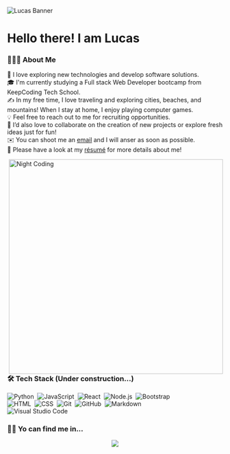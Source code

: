 <!--
Here are some ideas to get you started:

- 🔭 I’m currently working on ...
- 🌱 I’m currently learning ...
- 👯 I’m looking to collaborate on ...
- 🤔 I’m looking for help with ...
- 💬 Ask me about ...
- 📫 How to reach me: ...
- 😄 Pronouns: ...
- ⚡ Fun fact: ...
-->

![Lucas Banner](https://t3.ftcdn.net/jpg/08/86/49/54/360_F_886495498_14NHE9pzw6B7SGoU5Sxb4leA8gpXYDpz.jpg)

<h1>Hello there! I am Lucas</h1>


### 👨🏻‍💻 About Me

🔭 I love exploring new technologies and develop software solutions.\
🎓 I'm currently studying a Full stack Web Developer bootcamp from KeepCoding Tech School.\
✍️ In my free time, I love traveling and exploring cities, beaches, and mountains! When I stay at home, I enjoy playing computer games.\
💡 Feel free to reach out to me for recruiting opportunities.\
💬 I’d also love to collaborate on the creation of new projects or explore fresh ideas just for fun!\
✉️ You can shoot me an [email](mailto:borondocanizares.lucas@gmail.com) and I will anser as soon as possible.\
📄 Please have a look at my [résumé](https://github.com/LuBoCaDev/LuBoCaDev/blob/main/Lucas%20Borondo%20-%20EN.pdf) for more details about me!

<!-- 
<img alt="Night Coding" src="https://raw.githubusercontent.com/AVS1508/AVS1508/master/assets/Night-Coding.gif" align="right"/>
-->
<img alt="Night Coding" src="https://i.pinimg.com/originals/90/70/32/9070324cdfc07c68d60eed0c39e77573.gif" align="right" width="500"/>


### 🛠 Tech Stack (Under construction...)

![Python](https://img.shields.io/badge/-Python-05122A?style=flat&logo=python)&nbsp;
![JavaScript](https://img.shields.io/badge/-JavaScript-05122A?style=flat&logo=javascript)&nbsp;
![React](https://img.shields.io/badge/-React-05122A?style=flat&logo=react)&nbsp;
![Node.js](https://img.shields.io/badge/-Node.js-05122A?style=flat&logo=node.js)&nbsp;
![Bootstrap](https://img.shields.io/badge/-Bootstrap-05122A?style=flat&logo=bootstrap&logoColor=563D7C)\
![HTML](https://img.shields.io/badge/-HTML-05122A?style=flat&logo=HTML5)&nbsp;
![CSS](https://img.shields.io/badge/-CSS-05122A?style=flat&logo=CSS3&logoColor=1572B6)&nbsp;
![Git](https://img.shields.io/badge/-Git-05122A?style=flat&logo=git)&nbsp;
![GitHub](https://img.shields.io/badge/-GitHub-05122A?style=flat&logo=github)&nbsp;
![Markdown](https://img.shields.io/badge/-Markdown-05122A?style=flat&logo=markdown)\
![Visual Studio Code](https://img.shields.io/badge/-Visual%20Studio%20Code-05122A?style=flat&logo=visual-studio-code&logoColor=007ACC)&nbsp;


### 🤝🏻 Yo can find me in...

<p align="center">
<a href="https://www.linkedin.com/in/lucas-borondo/"><img src="https://upload.wikimedia.org/wikipedia/commons/f/f8/LinkedIn_icon_circle.svg"/></a>
</p>

